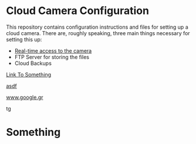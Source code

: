 # Cloud Camera Configuration

This repository contains configuration instructions and files for setting up a cloud camera.
There are, roughly speaking, three main things necessary for setting this up:

- [Real-time access to the camera](#something) 
- FTP Server for storing the files
- Cloud Backups


[Link To Something](#something)

[asdf](docs/something)

www.google.gr











tg













# Something
